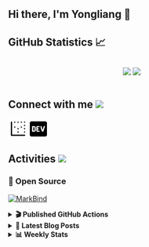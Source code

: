 ## Hi there, I'm Yongliang 👋 

## GitHub Statistics :chart_with_upwards_trend:
<div align="center">
<div style="display: flex; align-items: center; justify-content: center;">

[![](https://github-readme-stats.vercel.app/api?username=tlylt&show_icons=true&theme=tokyonight&hide_border=true&locale=en)](https://github.com/tlylt)
[![](https://github-readme-streak-stats.herokuapp.com/?user=tlylt&theme=tokyonight&hide_border=true)](https://github.com/tlylt)
</div>
</div>

## Connect with me <img src="https://media.giphy.com/media/2wh5K5yE3ulp3xgYcG/giphy-downsized.gif" width="30">

<a href="https://www.yongliangliu.com/" target="_blank"><img align="center" src="static/site-icon.png" alt="yongliangliu.com" height="40" width="40" /></a>
<a href="https://dev.to/tlylt" target="_blank"><img align="center" src="static/dev-badge.svg" alt="dev.to/tlylt" height="35" width="35" /></a>

## Activities <img src="https://media.giphy.com/media/WUlplcMpOCEmTGBtBW/giphy.gif" width="30">

### 🔭 Open Source

[![MarkBind](https://github-readme-stats.vercel.app/api/pin/?username=markbind&repo=markbind)](https://github.com/MarkBind/markbind)

<details>
<summary> <b>🎬 Published GitHub Actions </b> </summary>

[![install-graphviz](https://github-readme-stats.vercel.app/api/pin/?username=tlylt&repo=install-graphviz)](https://github.com/tlylt/install-graphviz)

[![reposense-action](https://github-readme-stats.vercel.app/api/pin/?username=tlylt&repo=reposense-action)](https://github.com/tlylt/reposense-action)

[![markbin-action](https://github-readme-stats.vercel.app/api/pin/?username=markbind&repo=markbind-action)](https://github.com/MarkBind/markbind-action)

</details>

<details>
<summary> <b>📕 Latest Blog Posts</b> </summary>

<!-- BLOG-POST-LIST:START -->
- [Open Source Software &lpar;OSS&rpar; Developer Journey](https://www.yongliangliu.com/blog/oss-dev-logs/)
- [Crossing abstraction barrier between parent and child class](https://www.yongliangliu.com/blog/cross-abstraction-barrier-between-parent-child/)
- [Intermediate GitHub CI Workflow Walk Through](https://www.yongliangliu.com/blog/intermediate-github-ci-workflow-walk-through/)
- [RooFind](https://www.yongliangliu.com/blog/roofind/)
- [Prove that the problem of determining whether a graph is connected is evasive](https://www.yongliangliu.com/blog/prove-graph-check-connected-evasive/)
<!-- BLOG-POST-LIST:END -->

</details>

<details>
<summary> <b>📊 Weekly Stats</b> </summary>

<!--START_SECTION:waka-->
![Code Time](http://img.shields.io/badge/Code%20Time-0%20secs-blue)

**🐱 My GitHub Data** 

> 🏆 3,522 Contributions in the Year 2022
 > 
> 📦 293.1 kB Used in GitHub's Storage 
 > 
> 🚫 Not Opted to Hire
 > 
> 📜 119 Public Repositories 
 > 
> 🔑 17 Private Repositories  
 > 
**I'm an Early 🐤** 

```text
🌞 Morning    419 commits    ██████░░░░░░░░░░░░░░░░░░░   27.03% 
🌆 Daytime    407 commits    ██████░░░░░░░░░░░░░░░░░░░   26.26% 
🌃 Evening    594 commits    █████████░░░░░░░░░░░░░░░░   38.32% 
🌙 Night      130 commits    ██░░░░░░░░░░░░░░░░░░░░░░░   8.39%

```
📅 **I'm Most Productive on Friday** 

```text
Monday       206 commits    ███░░░░░░░░░░░░░░░░░░░░░░   13.29% 
Tuesday      167 commits    ██░░░░░░░░░░░░░░░░░░░░░░░   10.77% 
Wednesday    232 commits    ███░░░░░░░░░░░░░░░░░░░░░░   14.97% 
Thursday     237 commits    ███░░░░░░░░░░░░░░░░░░░░░░   15.29% 
Friday       274 commits    ████░░░░░░░░░░░░░░░░░░░░░   17.68% 
Saturday     216 commits    ███░░░░░░░░░░░░░░░░░░░░░░   13.94% 
Sunday       218 commits    ███░░░░░░░░░░░░░░░░░░░░░░   14.06%

```


📊 **This Week I Spent My Time On** 

```text
⌚︎ Time Zone: Asia/Singapore

💬 Programming Languages: 
JavaScript               15 hrs 58 mins      ████████████████░░░░░░░░░   66.93% 
Markdown                 2 hrs 54 mins       ███░░░░░░░░░░░░░░░░░░░░░░   12.21% 
JSON                     1 hr 54 mins        ██░░░░░░░░░░░░░░░░░░░░░░░   8.02% 
YAML                     52 mins             █░░░░░░░░░░░░░░░░░░░░░░░░   3.67% 
Other                    42 mins             ░░░░░░░░░░░░░░░░░░░░░░░░░   2.97%

```


 Last Updated on 10/08/2022 00:41:00 UTC
<!--END_SECTION:waka-->

</details>

